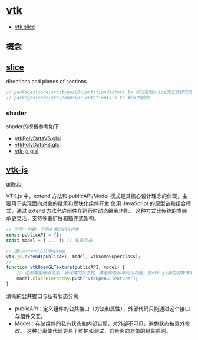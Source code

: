 # [vtk](https://vtk.org/)

- [vtk slice](/dental/slice.md)

## 概念

## [slice](/dental/slice.md)

directions and planes of sections
```js
// packages\core\src\types\OrientationVectors.ts 可以定制slice的法线和方向
// packages\core\src\enums\OrientationAxis.ts 默认的朝向
```

### shader

shader的模板参考如下
- [vtkPolyDataVS.glsl](https://gitlab.kitware.com/vtk/vtk/-/blob/master/Rendering/OpenGL2/glsl/vtkPolyDataVS.glsl)
- [vtkPolyDataFS.glsl](https://gitlab.kitware.com/vtk/vtk/-/blob/master/Rendering/OpenGL2/glsl/vtkPolyDataFS.glsl)
- [vtk-js glsl](https://kitware.github.io/vtk-js/api/Rendering_OpenGL_glsl.html#Source)

## [vtk-js](https://kitware.github.io/vtk-js/index.html)

[github](https://github.com/Kitware/vtk-js)

VTK.js 中，extend 方法和 publicAPI/Model 模式是其核心设计理念的体现，主要用于实现面向对象的继承和模块化组件开发
使用 JavaScript 的原型链和组合模式，通过 extend 方法允许组件在运行时动态继承功能。
这种方式比传统的类继承更灵活，支持多重扩展和插件式架构。
```js
// 示例：创建一个可扩展的VTK对象
const publicAPI = {};
const model = { ... }; // 私有状态

// 通过extend方法添加功能
vtk.js.extend(publicAPI, model, vtkSomeSuperclass);
// 
function vtkOpenGLTexture(publicAPI, model) {
    // 注册类型继承关系，确保类的多态性、类型检查和序列化功能，是vtk.js面向对象体系的重要组成部分
    model.classHierarchy.push('vtkOpenGLTexture');
}
```
清晰的公共接口与私有状态分离
- publicAPI：定义组件的公共接口（方法和属性），外部代码只能通过这个接口与组件交互。
- Model：存储组件的私有状态和内部实现，对外部不可见，避免状态被意外修改。
这种分离使代码更易于维护和测试，符合面向对象的封装原则。

